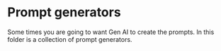 # Prompt generators
Some times you are going to want Gen AI to create the prompts. In this folder is a collection of prompt generators.